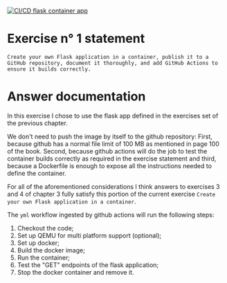 [![CI/CD flask container app](https://github.com/KarimABOUSSELHAM/practical_mlops_ch4_ex1/actions/workflows/docker-build.yml/badge.svg)](https://github.com/KarimABOUSSELHAM/practical_mlops_ch4_ex1/actions/workflows/docker-build.yml)
# Exercise n° 1 statement

`Create your own Flask application in a container, publish it to a GitHub repository, document it thoroughly, and add GitHub Actions to ensure it builds correctly.`

# Answer documentation

In this exercise I chose to use the flask app defined in the exercises set of the previous chapter.  

We don't need to push the image by itself to the github repository: First, because github has a normal file limit of 100 MB as mentioned in page 100 of the book. Second, because github actions will do the job to test the container builds correctly as required in the exercise statement and third, because a Dockerfile
is enough to expose all the instructions needed to define the container.  

For all of the aforementioned considerations I think answers to exercises 3 and 4 of chapter 3 fully satisfy this portion of the current exercise `Create your own Flask application in a container`.  

The `yml` workflow ingested by github actions will run the following steps:  

1) Checkout the code; 
2) Set up QEMU for multi platform support (optional);   
3) Set up docker;  
4) Build the docker image;  
5) Run the container;  
6) Test the "GET" endpoints of the flask application;  
7) Stop the docker container and remove it.  


